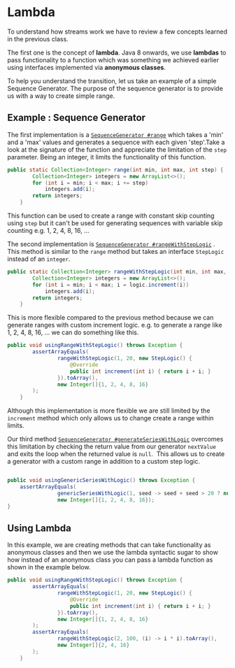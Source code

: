 # Lambda

To understand how streams work we have to review a few concepts learned in the previous class.
	
The first one is the concept of **lambda**. Java 8 onwards, we use **lambdas** to pass functionality to a function which was something we achieved earlier using interfaces implemented via **anonymous classes**.

To help you understand the transition, let us take an example of a simple Sequence Generator. The purpose of the sequence generator is to provide us with a way to create simple range. 

## Example : Sequence Generator

The first implementation is a [`SequenceGenerator #range`](https://github.com/ShaziaManzoor/MCA-5E7-DCE/blob/master/src/main/java/edu/iust/advancejava/streams/lambda/SequenceGenerator.java#L14) which takes a 'min' and a 'max' values and generates a sequence with each given 'step'.Take a look at the signature of the function and appreciate the limitation of the `step` parameter. Being an integer, it limits the functionality of this function. 


```java
public static Collection<Integer> range(int min, int max, int step) {
        Collection<Integer> integers = new ArrayList<>();
        for (int i = min; i < max; i += step)
            integers.add(i);
        return integers;
    }
```

This function can be used to create a range with constant skip counting using `step` but it can't be used for generating sequences with variable skip counting e.g. 1, 2, 4, 8, 16, ... 

The second implementation is [`SequenceGenerator #rangeWithStepLogic`](https://github.com/ShaziaManzoor/MCA-5E7-DCE/blob/master/src/main/java/edu/iust/advancejava/streams/lambda/SequenceGenerator.java#L22) . This method is similar to the `range` method but takes an interface `StepLogic` instead of an `integer`. 

```java
public static Collection<Integer> rangeWithStepLogic(int min, int max, StepLogic logic) {
        Collection<Integer> integers = new ArrayList<>();
        for (int i = min; i < max; i = logic.increment(i))
            integers.add(i);
        return integers;
    }
```

This is more flexible compared to the previous method because we can generate ranges with custom increment logic. e.g. to generate a range like 1, 2, 4, 8, 16, ... we can do something like this.

```java
public void usingRangeWithStepLogic() throws Exception {
        assertArrayEquals(
                rangeWithStepLogic(1, 20, new StepLogic() {
                    @Override
                    public int increment(int i) { return i + i; }
                }).toArray(),
                new Integer[]{1, 2, 4, 8, 16}
        );
    }
```

Although this implementation is more flexible we are still limited by the `increment` method which only allows us to change create a range within limits. 

Our third method [`SequenceGenerator #generateSeriesWithLogic`](https://github.com/ShaziaManzoor/MCA-5E7-DCE/blob/master/src/main/java/edu/iust/advancejava/streams/lambda/SequenceGenerator.java#L29) overcomes this limitation by checking the return value from our generator `nextValue` and exits the loop when the returned value is `null`.  This allows us to create a generator with a custom range in addition to a custom step logic.

```java

public void usingGenericSeriesWithLogic() throws Exception {
    assertArrayEquals(
                genericSeriesWithLogic(1, seed -> seed + seed > 20 ? null : seed + seed).toArray(),
                new Integer[]{1, 2, 4, 8, 16});
}
```


## Using Lambda

In this example, we are creating methods that can take functionality as anonymous classes and then we use the lambda syntactic sugar to show how instead of an anonymous class you can pass a lambda function as shown in the example below.

```java
public void usingRangeWithStepLogic() throws Exception {
        assertArrayEquals(
                rangeWithStepLogic(1, 20, new StepLogic() {
                    @Override
                    public int increment(int i) { return i + i; }
                }).toArray(),
                new Integer[]{1, 2, 4, 8, 16}
        );
        assertArrayEquals(
                rangeWithStepLogic(2, 100, (i) -> i * i).toArray(),
                new Integer[]{2, 4, 16}
        );
    }
```

